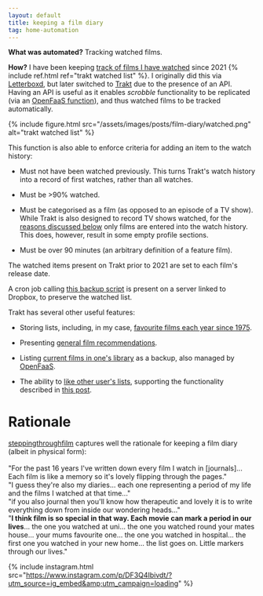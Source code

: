 ```yaml
---
layout: default
title: keeping a film diary
tag: home-automation
---
```


**What was automated?** Tracking watched films.

**How?** I have been keeping [track of films I have watched](https://trakt.tv/users/martinchapman/history) since 2021 {% include ref.html ref="trakt watched list" %}.
I originally did this via [Letterboxd](https://letterboxd.com/martinchapman/), but later switched to [Trakt](https://trakt.tv/users/martinchapman) due to the presence of an API.
Having an API is useful as it enables _scrobble_ functionality to be replicated (via an [OpenFaaS function](https://git.sr.ht/~martinchapman/plex-functions/tree/main/item/scrobble/handler.ts)), and thus watched films to be tracked automatically.

{%
  include figure.html
  src="/assets/images/posts/film-diary/watched.png"
  alt="trakt watched list"
%}

This function is also able to enforce criteria for adding an item to the watch history:

* Must not have been watched previously. 
This turns Trakt's watch history into a record of first watches, rather than all watches.

* Must be >90% watched.

* Must be categorised as a film (as opposed to an episode of a TV show). 
While Trakt is also designed to record TV shows watched, for the [reasons discussed below](#rationale) only films are entered into the watch history.
This does, however, result in some empty profile sections.

* Must be over 90 minutes (an arbitrary definition of a feature film).

The watched items present on Trakt prior to 2021 are set to each film's release date.

A cron job calling [this backup script](https://darekkay.com/blog/trakt-tv-backup/) is present on a server linked to Dropbox, to preserve the watched list.

Trakt has several other useful features:

* Storing lists, including, in my case, [favourite films each year since 1975](https://trakt.tv/users/martinchapman/lists/years?sort=rank,asc).

* Presenting [general film recommendations](https://trakt.tv/users/martinchapman/favorites?sort=rank,asc).

* Listing [current films in one's library](https://trakt.tv/users/martinchapman/library) as a backup, also managed by [OpenFaaS](https://git.sr.ht/~martinchapman/plex-functions/tree/main/item/collection/handler.py).

* The ability to [like other user's lists](https://trakt.tv/users/martinchapman/lists/liked), supporting the functionality described in [this post](/2025/08/25/self-hosted-cable.html#api).

# Rationale

[steppingthroughfilm](https://www.instagram.com/steppingthroughfilm) captures well the rationale for keeping a film diary (albeit in physical form):
<br />
<br />
"For the past 16 years I've written down every film I watch in [journals]... Each film is like a memory so it's lovely flipping through the pages."
<br />
"I guess they're also my diaries... each one representing a period of my life and the films I watched at that time..."
<br />
"if you also journal then you'll know how therapeutic and lovely it is to write everything down from inside our wondering heads..."
<br />
"**I think film is so special in that way. Each movie can mark a period in our lives**... the one you watched at uni... the one you watched round your mates house... your mums favourite one... the one you watched in hospital... the first one you watched in your new home… the list goes on. Little markers through our lives."

{%
  include instagram.html
  src="https://www.instagram.com/p/DF3Q4Ibivdt/?utm_source=ig_embed&amp;utm_campaign=loading"
%}
